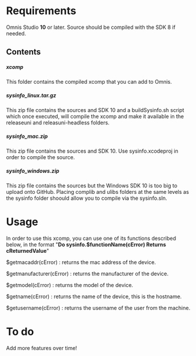 # Requirements

Omnis Studio **10** or later. Source should be compiled with the SDK 8 if needed.

## Contents

##### xcomp

This folder contains the compiled xcomp that you can add to Omnis.

##### sysinfo_linux.tar.gz

This zip file contains the sources and SDK 10 and a buildSysinfo.sh script which once executed, will compile the xcomp and make it available in the releaseuni and releasuni-headless folders.

##### sysinfo_mac.zip

This zip file contains the sources and SDK 10. Use sysinfo.xcodeproj in order to compile the source.

##### sysinfo_windows.zip

This zip file contains the sources but the Windows SDK 10 is too big to upload onto GitHub. Placing complib and ulibs folders at the same levels as the sysinfo folder shoould allow you to compile via the sysinfo.sln.

# Usage

In order to use this xcomp, you can use one of its functions described below, in the format "**Do sysinfo.$functionName(cError) Returns cReturnedValue**"

$getmacaddr(cError) : returns the mac address of the device.

$getmanufacturer(cError) : returns the manufacturer of the device.

$getmodel(cError) : returns the model of the device.

$getname(cError) : returns the name of the device, this is the hostname.

$getusername(cError) : returns the username of the user from the machine.

# To do

Add more features over time!
